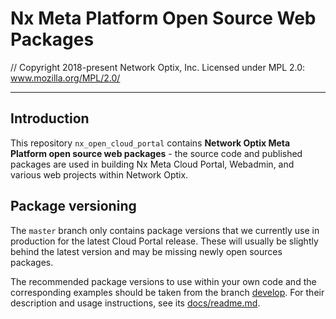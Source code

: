 # Nx Meta Platform Open Source Web Packages

// Copyright 2018-present Network Optix, Inc. Licensed under MPL 2.0: www.mozilla.org/MPL/2.0/

---------------------------------------------------------------------------------------------------
## Introduction

This repository `nx_open_cloud_portal` contains **Network Optix Meta Platform open source web
packages** - the source code and published packages are used in building Nx Meta Cloud Portal,
Webadmin, and various web projects within Network Optix.

## Package versioning

The `master` branch only contains package versions that we currently use in production
for the latest Cloud Portal release. These will usually be slightly behind the latest
version and may be missing newly open sources packages.

The recommended package versions to use within your own code and the corresponding examples should
be taken from the branch [develop](https://github.com/networkoptix/nx_open_cloud_portal/tree/develop).
For their description and usage instructions, see its
[docs/readme.md](https://github.com/networkoptix/nx_open_cloud_portal/blob/develop/docs/readme.md).
